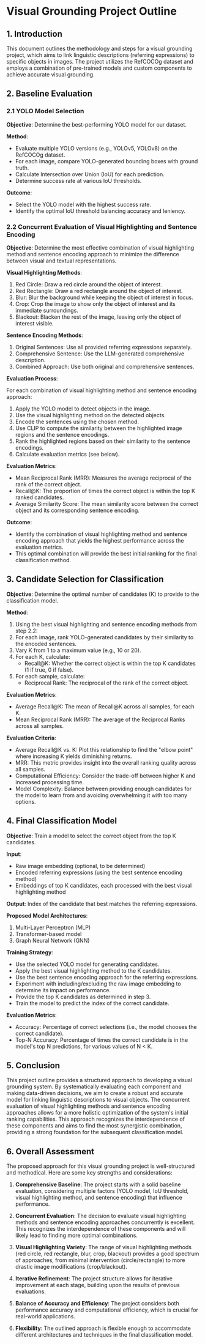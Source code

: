 # Visual Grounding Project Outline

## 1. Introduction

This document outlines the methodology and steps for a visual grounding project, which aims to link linguistic descriptions (referring expressions) to specific objects in images. The project utilizes the RefCOCOg dataset and employs a combination of pre-trained models and custom components to achieve accurate visual grounding.

## 2. Baseline Evaluation

### 2.1 YOLO Model Selection

**Objective**: Determine the best-performing YOLO model for our dataset.

**Method**:
- Evaluate multiple YOLO versions (e.g., YOLOv5, YOLOv8) on the RefCOCOg dataset.
- For each image, compare YOLO-generated bounding boxes with ground truth.
- Calculate Intersection over Union (IoU) for each prediction.
- Determine success rate at various IoU thresholds.

**Outcome**: 
- Select the YOLO model with the highest success rate.
- Identify the optimal IoU threshold balancing accuracy and leniency.

### 2.2 Concurrent Evaluation of Visual Highlighting and Sentence Encoding

**Objective**: Determine the most effective combination of visual highlighting method and sentence encoding approach to minimize the difference between visual and textual representations.

**Visual Highlighting Methods**:
1. Red Circle: Draw a red circle around the object of interest.
2. Red Rectangle: Draw a red rectangle around the object of interest.
3. Blur: Blur the background while keeping the object of interest in focus.
4. Crop: Crop the image to show only the object of interest and its immediate surroundings.
5. Blackout: Blacken the rest of the image, leaving only the object of interest visible.

**Sentence Encoding Methods**:
1. Original Sentences: Use all provided referring expressions separately.
2. Comprehensive Sentence: Use the LLM-generated comprehensive description.
3. Combined Approach: Use both original and comprehensive sentences.

**Evaluation Process**:

For each combination of visual highlighting method and sentence encoding approach:
1. Apply the YOLO model to detect objects in the image.
2. Use the visual highlighting method on the detected objects.
3. Encode the sentences using the chosen method.
4. Use CLIP to compute the similarity between the highlighted image regions and the sentence encodings.
5. Rank the highlighted regions based on their similarity to the sentence encodings.
6. Calculate evaluation metrics (see below).

**Evaluation Metrics**:
- Mean Reciprocal Rank (MRR): Measures the average reciprocal of the rank of the correct object.
- Recall@K: The proportion of times the correct object is within the top K ranked candidates.
- Average Similarity Score: The mean similarity score between the correct object and its corresponding sentence encoding.

**Outcome**: 
- Identify the combination of visual highlighting method and sentence encoding approach that yields the highest performance across the evaluation metrics.
- This optimal combination will provide the best initial ranking for the final classification method.

## 3. Candidate Selection for Classification

**Objective**: Determine the optimal number of candidates (K) to provide to the classification model.

**Method**:
1. Using the best visual highlighting and sentence encoding methods from step 2.2:
2. For each image, rank YOLO-generated candidates by their similarity to the encoded sentences.
3. Vary K from 1 to a maximum value (e.g., 10 or 20).
4. For each K, calculate:
   - Recall@K: Whether the correct object is within the top K candidates (1 if true, 0 if false).
5. For each sample, calculate:
   - Reciprocal Rank: The reciprocal of the rank of the correct object.

**Evaluation Metrics**:
- Average Recall@K: The mean of Recall@K across all samples, for each K.
- Mean Reciprocal Rank (MRR): The average of the Reciprocal Ranks across all samples.

**Evaluation Criteria**:
- Average Recall@K vs. K: Plot this relationship to find the "elbow point" where increasing K yields diminishing returns.
- MRR: This metric provides insight into the overall ranking quality across all samples.
- Computational Efficiency: Consider the trade-off between higher K and increased processing time.
- Model Complexity: Balance between providing enough candidates for the model to learn from and avoiding overwhelming it with too many options.

## 4. Final Classification Model

**Objective**: Train a model to select the correct object from the top K candidates.

**Input**:
- Raw image embedding (optional, to be determined)
- Encoded referring expressions (using the best sentence encoding method)
- Embeddings of top K candidates, each processed with the best visual highlighting method

**Output**:
Index of the candidate that best matches the referring expressions.

**Proposed Model Architectures**:
1. Multi-Layer Perceptron (MLP)
2. Transformer-based model
3. Graph Neural Network (GNN)

**Training Strategy**:
- Use the selected YOLO model for generating candidates.
- Apply the best visual highlighting method to the K candidates.
- Use the best sentence encoding approach for the referring expressions.
- Experiment with including/excluding the raw image embedding to determine its impact on performance.
- Provide the top K candidates as determined in step 3.
- Train the model to predict the index of the correct candidate.

**Evaluation Metrics**:
- Accuracy: Percentage of correct selections (i.e., the model chooses the correct candidate).
- Top-N Accuracy: Percentage of times the correct candidate is in the model's top N predictions, for various values of N < K.

## 5. Conclusion

This project outline provides a structured approach to developing a visual grounding system. By systematically evaluating each component and making data-driven decisions, we aim to create a robust and accurate model for linking linguistic descriptions to visual objects. The concurrent evaluation of visual highlighting methods and sentence encoding approaches allows for a more holistic optimization of the system's initial ranking capabilities. This approach recognizes the interdependence of these components and aims to find the most synergistic combination, providing a strong foundation for the subsequent classification model.

## 6. Overall Assessment

The proposed approach for this visual grounding project is well-structured and methodical. Here are some key strengths and considerations:

1. **Comprehensive Baseline**: The project starts with a solid baseline evaluation, considering multiple factors (YOLO model, IoU threshold, visual highlighting method, and sentence encoding) that influence performance.

2. **Concurrent Evaluation**: The decision to evaluate visual highlighting methods and sentence encoding approaches concurrently is excellent. This recognizes the interdependence of these components and will likely lead to finding more optimal combinations.

3. **Visual Highlighting Variety**: The range of visual highlighting methods (red circle, red rectangle, blur, crop, blackout) provides a good spectrum of approaches, from minimal intervention (circle/rectangle) to more drastic image modifications (crop/blackout).

4. **Iterative Refinement**: The project structure allows for iterative improvement at each stage, building upon the results of previous evaluations.

5. **Balance of Accuracy and Efficiency**: The project considers both performance accuracy and computational efficiency, which is crucial for real-world applications.

6. **Flexibility**: The outlined approach is flexible enough to accommodate different architectures and techniques in the final classification model.